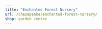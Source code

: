 ```yaml
---
title: "Enchanted Forest Nursery"
url: /chesapeake/enchanted-forest-nursery/
shop: garden centre
---
```


